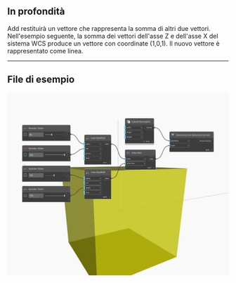 ## In profondità
Add restituirà un vettore che rappresenta la somma di altri due vettori. Nell'esempio seguente, la somma dei vettori dell'asse Z e dell'asse X del sistema WCS produce un vettore con coordinate (1,0,1). Il nuovo vettore è rappresentato come linea.
___
## File di esempio

![Add](./DSCore.Color.Add_img.jpg)

